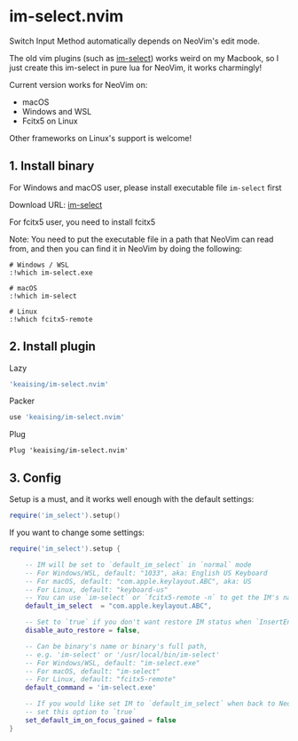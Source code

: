 # im-select.nvim

Switch Input Method automatically depends on NeoVim's edit mode.

The old vim plugins (such as [im-select](https://github.com/daipeihust/im-select)) works weird on my Macbook, so I just create this im-select in pure lua for NeoVim, it works charmingly!

Current version works for NeoVim on:

- macOS
- Windows and WSL
- Fcitx5 on Linux

Other frameworks on Linux's support is welcome!

## 1. Install binary

For Windows and macOS user, please install executable file `im-select` first

Download URL: [im-select](https://github.com/daipeihust/im-select)

For fcitx5 user, you need to install fcitx5

Note: You need to put the executable file in a path that NeoVim can read from, and then you can find it in NeoVim by doing the following:

```
# Windows / WSL
:!which im-select.exe

# macOS
:!which im-select

# Linux
:!which fcitx5-remote
```

## 2. Install plugin

Lazy

```lua
'keaising/im-select.nvim'
```

Packer

```lua
use 'keaising/im-select.nvim'
```

Plug

```vim
Plug 'keaising/im-select.nvim'
```

## 3. Config

Setup is a must, and it works well enough with the default settings:

```lua
require('im_select').setup()
```

If you want to change some settings:

```lua
require('im_select').setup {

    -- IM will be set to `default_im_select` in `normal` mode
    -- For Windows/WSL, default: "1033", aka: English US Keyboard
    -- For macOS, default: "com.apple.keylayout.ABC", aka: US
    -- For Linux, default: "keyboard-us"
    -- You can use `im-select` or `fcitx5-remote -n` to get the IM's name you preferred
    default_im_select  = "com.apple.keylayout.ABC",

    -- Set to `true` if you don't want restore IM status when `InsertEnter`
    disable_auto_restore = false,

    -- Can be binary's name or binary's full path,
    -- e.g. 'im-select' or '/usr/local/bin/im-select'
    -- For Windows/WSL, default: "im-select.exe"
    -- For macOS, default: "im-select"
    -- For Linux, default: "fcitx5-remote"
    default_command = 'im-select.exe'

    -- If you would like set IM to `default_im_select` when back to NeoVim from other app,
    -- set this option to `true`
    set_default_im_on_focus_gained = false
}
```
